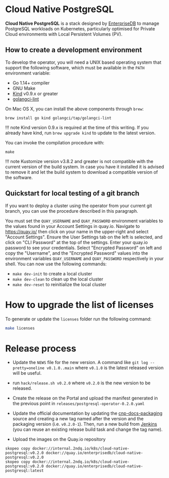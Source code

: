 # Cloud Native PostgreSQL

**Cloud Native PostgreSQL** is a stack designed by
[EnterpriseDB](https://www.enterprisedb.com) to manage PostgreSQL
workloads on Kubernetes, particularly optimised for Private Cloud environments
with Local Persistent Volumes (PV).

## How to create a development environment

To develop the operator, you will need a UNIX based operating system that
support the following software, which must be available in the `PATH`
environment variable:

- Go 1.14+ compiler
- GNU Make
- [Kind](https://kind.sigs.k8s.io/) v0.9.x or greater
- [golangci-lint](https://github.com/golangci/golangci-lint)

On Mac OS X, you can install the above components through `brew`:

    brew install go kind golangci/tap/golangci-lint

!!! note
    Kind version 0.9.x is required at the time of this writing.
    If you already have kind, run `brew upgrade kind` to update
    to the latest version.

You can invoke the compilation procedure with:

    make

!!! note
    Kustomize version v3.8.2 and greater is not compatible with the current version
    of the build system. In case you have it installed it is advised to remove it
    and let the build system to download a compatible version of the software.

## Quickstart for local testing of a git branch

If you want to deploy a cluster using the operator from your current git
branch, you can use the procedure described in this paragraph.

You must set the `QUAY_USERNAME` and `QUAY_PASSWORD` environment variables to the
values found in your Account Settings in quay.io. Navigate to https://quay.io/
then click on your name in the upper-right and select "Account Settings". Ensure
the User Settings tab on the left is selected, and click on "CLI Password" at the
top of the settings. Enter your quay.io password to see your credentials.
Select "Encrypted Password" on left and copy the "Username", and the "Encrypted Password"
values into the environment variables `QUAY_USERNAME` and `QUAY_PASSWORD` respectively
in your shell. You can now use the following commands:

* `make dev-init` to create a local cluster
* `make dev-clean` to clean up the local cluster
* `make dev-reset` to reinitialize the local cluster

# How to upgrade the list of licenses

To generate or update the `licenses` folder run the following command:

```bash
make licenses
```

# Release process

* Update the `NEWS` file for the new version. A command like
  `git log --pretty=oneline v0.1.0..main` where `v0.1.0`
  is the latest released version will be useful.

* run `hack/release.sh v0.2.0` where `v0.2.0`
  is the new version to be released.

* Create the release on the Portal and upload the manifest generated in
  the previous point in `releases/postgresql-operator-0.2.0.yaml`

* Update the official documentation by updating the
  [cnp-docs-packaging](ssh://git@git.2ndquadrant.com/it/ci/packaging/cnp-docs-packaging.git)
  source and creating a new tag named after the version and the packaging version
  (i.e. `v0.2.0-1`). Then, run a new build from
  [Jenkins](https://ci.2ndquadrant.com/jenkins/job/cloud-native-postgresql-docs/job/cloud-native-postgresql-docs/)
  (you can reuse an existing release build task and change the tag name).

* Upload the images on the Quay.io repository

```
skopeo copy docker://internal.2ndq.io/k8s/cloud-native-postgresql:v0.2.0 docker://quay.io/enterprisedb/cloud-native-postgresql:v0.2.0
skopeo copy docker://internal.2ndq.io/k8s/cloud-native-postgresql:v0.2.0 docker://quay.io/enterprisedb/cloud-native-postgresql:latest
```
